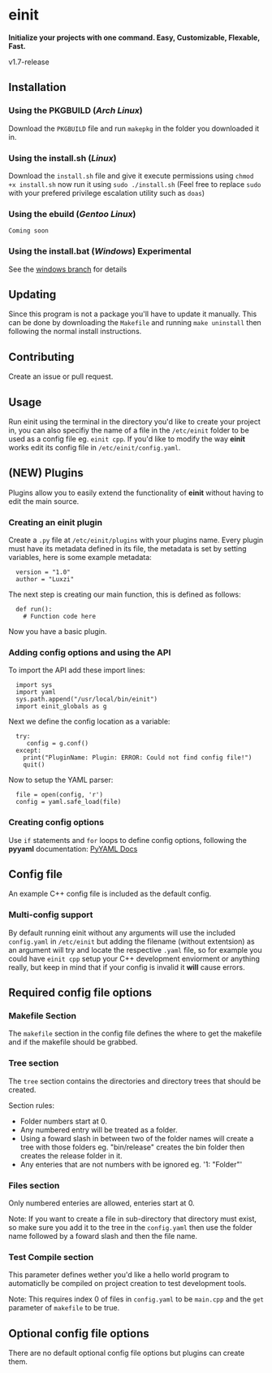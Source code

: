 # einit
**Initialize your projects with one command. Easy, Customizable, Flexable, Fast.**

v1.7-release

## Installation

### Using the PKGBUILD (_Arch Linux_)
Download the ``PKGBUILD`` file and run ``makepkg`` in the folder you downloaded it in.

### Using the install.sh (_Linux_)
Download the ``install.sh`` file and give it execute permissions using ``chmod +x install.sh`` now run it using ``sudo ./install.sh`` (Feel free to replace ``sudo`` with your prefered privilege escalation utility such as ``doas``)

### Using the ebuild (_Gentoo Linux_)
``Coming soon``

### Using the install.bat (_Windows_) **Experimental**
See the [windows branch](https://github.com/Luxzi/einit/tree/windows) for details

## Updating
Since this program is not a package you'll have to update it manually. This can be done by downloading the ``Makefile`` and running ``make uninstall`` then following the normal install instructions.

## Contributing
Create an issue or pull request.

## Usage
Run einit using the terminal in the directory you'd like to create your project in, you can also specifiy the name of a file in the ``/etc/einit`` folder to be used as a config file eg. ``einit cpp``. If you'd like to modify the way **einit** works edit its config file in ``/etc/einit/config.yaml``.

## (NEW) Plugins

Plugins allow you to easily extend the functionality of **einit** without having to edit the main source.

### Creating an einit plugin
Create a ``.py`` file at ``/etc/einit/plugins`` with your plugins name. Every plugin must have its metadata defined in its file, the metadata is set by setting variables, here is some example metadata:

```
  version = "1.0"
  author = "Luxzi"
```

The next step is creating our main function, this is defined as follows:

```
  def run():
    # Function code here
```

Now you have a basic plugin.

### Adding config options and using the API
To import the API add these import lines:

```
  import sys
  import yaml
  sys.path.append("/usr/local/bin/einit")
  import einit_globals as g
```

Next we define the config location as a variable:

```
  try:
     config = g.conf()
  except:
    print("PluginName: Plugin: ERROR: Could not find config file!")
    quit()
```

Now to setup the YAML parser:

```
  file = open(config, 'r')
  config = yaml.safe_load(file)
```

### Creating config options

Use ``if`` statements and ``for`` loops to define config options, following the **pyyaml** documentation: [PyYAML Docs](https://pyyaml.org/wiki/PyYAMLDocumentation)

## Config file

An example C++ config file is included as the default config.

### Multi-config support

By default running einit without any arguments will use the included ``config.yaml`` in ``/etc/einit`` but adding the filename (without extentsion) as an argument will try and locate the respective ``.yaml`` file, so for example you could have ``einit cpp`` setup your C++ development enviorment or anything really, but keep in mind that if your config is invalid it **will** cause errors.

## Required config file options

### Makefile Section
The ``makefile`` section in the config file defines the where to get the makefile and if the makefile should be grabbed.

### Tree section
The ``tree`` section contains the directories and directory trees that should be created.

Section rules:
- Folder numbers start at 0.
- Any numbered entry will be treated as a folder.
- Using a foward slash in between two of the folder names will create a tree with those folders eg. "bin/release" creates the bin folder then creates the release folder in it.
- Any enteries that are not numbers with be ignored eg. '1: "Folder"'

### Files section
Only numbered enteries are allowed, enteries start at 0.

Note: If you want to create a file in sub-directory that directory must exist, so make sure you add it to the tree in the ``config.yaml`` then use the folder name followed by a foward slash and then the file name.

### Test Compile section
This parameter defines wether you'd like a hello world program to automaticlly be compiled on project creation to test development tools.

Note: This requires index 0 of files in ``config.yaml`` to be ``main.cpp`` and the ``get`` parameter of ``makefile`` to be true.

## Optional config file options

There are no default optional config file options but plugins can create them.
